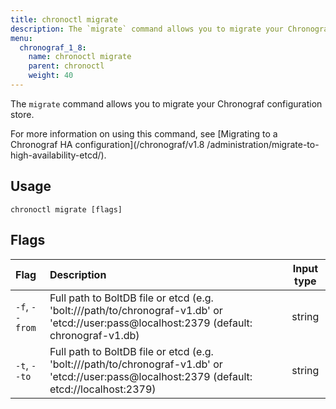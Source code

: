 ```yaml
---
title: chronoctl migrate
description: The `migrate` command allows you to migrate your Chronograf configuration store.
menu:
  chronograf_1_8:
    name: chronoctl migrate
    parent: chronoctl
    weight: 40
---
```


The `migrate` command allows you to migrate your Chronograf configuration store.

For more information on using this command, see [Migrating to a Chronograf HA configuration](/chronograf/v1.8
/administration/migrate-to-high-availability-etcd/).

## Usage
```
chronoctl migrate [flags]
```

## Flags
| Flag           | Description                         | Input type  |
|:----           |:-----------                         |:----------: |
| `-f`, `--from` | Full path to BoltDB file or etcd (e.g. 'bolt:///path/to/chronograf-v1.db' or 'etcd://user:pass@localhost:2379 (default: chronograf-v1.db)    |  string           |
| `-t`, `--to`   | Full path to BoltDB file or etcd (e.g. 'bolt:///path/to/chronograf-v1.db' or 'etcd://user:pass@localhost:2379 (default: etcd://localhost:2379) | string      |
